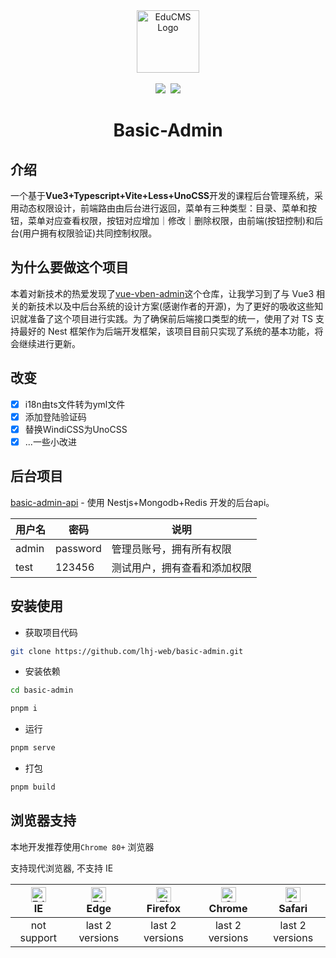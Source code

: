 <div align="center"> <a href="https://github.com/lhj-web/basic-admin"> <img alt="EduCMS Logo" width="100px" src="https://my-picture-bed-1304169582.cos.ap-nanjing.myqcloud.com/uPic/education.svg"> </a> <br> <br>
<a href="https://github.com/lhj-web/basic-admin/blob/main/LICENSE"><img src="https://img.shields.io/github/license/lhj-web/basic-admin"></a>&nbsp;
<a href="https://github.com/lhj-web/basic-admin/stargazers"><img src="https://img.shields.io/github/stars/lhj-web/basic-admin"></a>
<h1>Basic-Admin</h1>
</div>

## 介绍

一个基于**Vue3+Typescript+Vite+Less+UnoCSS**开发的课程后台管理系统，采用动态权限设计，前端路由由后台进行返回，菜单有三种类型：目录、菜单和按钮，菜单对应查看权限，按钮对应增加｜修改｜删除权限，由前端(按钮控制)和后台(用户拥有权限验证)共同控制权限。

## 为什么要做这个项目

本着对新技术的热爱发现了[vue-vben-admin](https://github.com/vbenjs/vue-vben-admin)这个仓库，让我学习到了与 Vue3 相关的新技术以及中后台系统的设计方案(感谢作者的开源)，为了更好的吸收这些知识就准备了这个项目进行实践。为了确保前后端接口类型的统一，使用了对 TS 支持最好的 Nest 框架作为后端开发框架，该项目目前只实现了系统的基本功能，将会继续进行更新。

## 改变
- [x] i18n由ts文件转为yml文件
- [x] 添加登陆验证码
- [x] 替换WindiCSS为UnoCSS
- [x] ...一些小改进

## 后台项目

[basic-admin-api](https://github.com/lhj-web/basic-admin-api) - 使用 Nestjs+Mongodb+Redis 开发的后台api。

| 用户名 | 密码     | 说明                         |
| ------ | -------- | ---------------------------- |
| admin  | password | 管理员账号，拥有所有权限     |
| test   | 123456   | 测试用户，拥有查看和添加权限 |

## 安装使用

- 获取项目代码

```bash
git clone https://github.com/lhj-web/basic-admin.git
```

- 安装依赖

```bash
cd basic-admin

pnpm i

```

- 运行

```bash
pnpm serve
```

- 打包

```bash
pnpm build
```

## 浏览器支持

本地开发推荐使用`Chrome 80+` 浏览器

支持现代浏览器, 不支持 IE

| [<img src="https://raw.githubusercontent.com/alrra/browser-logos/master/src/edge/edge_48x48.png" alt=" Edge" width="24px" height="24px" />](http://godban.github.io/browsers-support-badges/)</br>IE | [<img src="https://raw.githubusercontent.com/alrra/browser-logos/master/src/edge/edge_48x48.png" alt=" Edge" width="24px" height="24px" />](http://godban.github.io/browsers-support-badges/)</br>Edge | [<img src="https://raw.githubusercontent.com/alrra/browser-logos/master/src/firefox/firefox_48x48.png" alt="Firefox" width="24px" height="24px" />](http://godban.github.io/browsers-support-badges/)</br>Firefox | [<img src="https://raw.githubusercontent.com/alrra/browser-logos/master/src/chrome/chrome_48x48.png" alt="Chrome" width="24px" height="24px" />](http://godban.github.io/browsers-support-badges/)</br>Chrome | [<img src="https://raw.githubusercontent.com/alrra/browser-logos/master/src/safari/safari_48x48.png" alt="Safari" width="24px" height="24px" />](http://godban.github.io/browsers-support-badges/)</br>Safari |
| :-: | :-: | :-: | :-: | :-: |
| not support | last 2 versions | last 2 versions | last 2 versions | last 2 versions |
